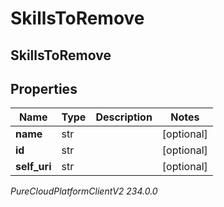 # SkillsToRemove

## SkillsToRemove

## Properties

|Name | Type | Description | Notes|
|------------ | ------------- | ------------- | -------------|
| **name** | str |  | [optional] |
| **id** | str |  | [optional] |
| **self_uri** | str |  | [optional] |



_PureCloudPlatformClientV2 234.0.0_
